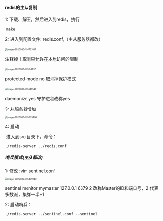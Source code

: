 #### **redis的主从复制**

1:  下载、解压，然后进入到redis，执行

​	`make`

2: 进入到配置文件: redis.conf,（主从服务器都改）

​	<img src="https://gitee.com/gean_807/typora/raw/typora/uPic/image-20200804154723167.png" alt="image-20200804154723167" style="zoom:50%;" />

  注释掉！取消只允许在本地访问的限制

​	<img src="https://gitee.com/gean_807/typora/raw/typora/uPic/image-20200804155114237.png" alt="image-20200804155114237" style="zoom:50%;" />

  protected-mode no  取消掉保护模式

​	<img src="https://gitee.com/gean_807/typora/raw/typora/uPic/image-20200804155143549.png" alt="image-20200804155143549" style="zoom:50%;" />

 daemonize yes  守护进程改称yes



3: 从服务器增加

 <img src="https://gitee.com/gean_807/typora/raw/typora/uPic/image-20200804155233408.png" alt="image-20200804155233408" style="zoom:50%;" />



4: 启动

​	进入到src 目录下，命令：

 `./redis-server ../redis.conf`



##### **哨兵模式(主从都改)**

1: 修改 :vim sentinel.conf

<img src="https://gitee.com/gean_807/typora/raw/typora/uPic/image-20200804155401940.png" alt="image-20200804155401940" style="zoom:50%;" />

  sentinel monitor mymaster 127.0.0.1 6379 2  改称Master的ID和端口号，2:代表多数派，集群一半+1

2: 启动哨兵：

`./redis-server ../sentinel.conf --sentinel` 

